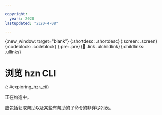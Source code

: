```yaml
---

copyright:
  years: 2020
lastupdated: "2020-4-08"

---
```


{:new_window: target="blank"}
{:shortdesc: .shortdesc}
{:screen: .screen}
{:codeblock: .codeblock}
{:pre: .pre}
{:child: .link .ulchildlink}
{:childlinks: .ullinks}

# 浏览 hzn CLI
{: #exploring_hzn_cli}

正在构造中。

应包括获取帮助以及某些有帮助的子命令的非详尽列表。
